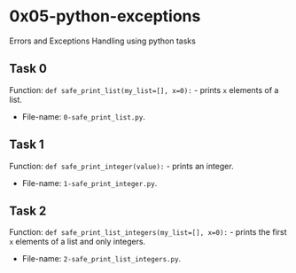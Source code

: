 # 0x05-python-exceptions
Errors and Exceptions Handling using python tasks

## Task 0
Function: `def safe_print_list(my_list=[], x=0):` - prints `x` elements of a list.
 * File-name: `0-safe_print_list.py`.

## Task 1
Function: `def safe_print_integer(value):` - prints an integer.
* File-name: `1-safe_print_integer.py`.

## Task 2
Function: `def safe_print_list_integers(my_list=[], x=0):` - prints the first `x` elements of a list and only integers.
* File-name: `2-safe_print_list_integers.py`.
